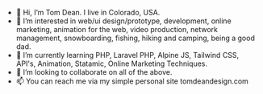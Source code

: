 - 👋 Hi, I’m Tom Dean. I live in Colorado, USA.
- 👀 I’m interested in web/ui design/prototype, development, online marketing, animation for the web, video production, network management, snowboarding, fishing, hiking and camping, being a good dad.
- 🌱 I’m currently learning PHP, Laravel PHP, Alpine JS, Tailwind CSS, API's, Animation, Statamic, Online Marketing Techniques.
- 💞️ I’m looking to collaborate on all of the above.
- 📫 You can reach me via my simple personal site tomdeandesign.com

<!---
twd3/twd3 is a ✨ special ✨ repository because its `README.md` (this file) appears on your GitHub profile.
You can click the Preview link to take a look at your changes.
--->
